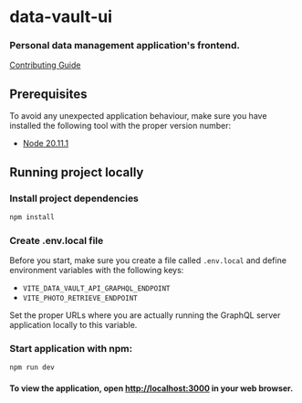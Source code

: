 data-vault-ui
=============

### Personal data management application's frontend.

[Contributing Guide](.github/CONTRIBUTING.md)

Prerequisites
-------------

To avoid any unexpected application behaviour, make sure you have installed the following tool with the proper version number:

- [Node 20.11.1](https://nodejs.org/en/blog/release/v20.11.1)

Running project locally
-----------------------

### Install project dependencies

```bash
npm install
```

### Create .env.local file

Before you start, make sure you create a file called `.env.local` and define environment variables with the following keys:
- `VITE_DATA_VAULT_API_GRAPHQL_ENDPOINT`
- `VITE_PHOTO_RETRIEVE_ENDPOINT`

Set the proper URLs where you are actually running the GraphQL server application locally to this variable.

### Start application with npm:

```bash
npm run dev
```

#### To view the application, open [http://localhost:3000](http://localhost:3000) in your web browser.
